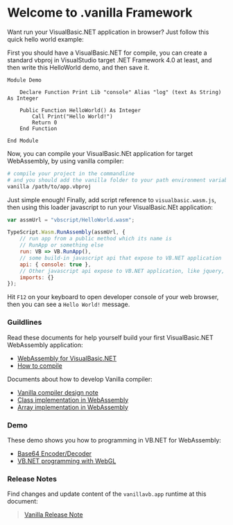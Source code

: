 # Welcome to .vanilla Framework

Want run your VisualBasic.NET application in browser? Just follow this quick hello world example:

First you should have a VisualBasic.NET for compile, you can create a standard vbproj in VisualStudio target .NET Framework 4.0 at least, and then write this HelloWorld demo, and then save it. 

```vbnet
Module Demo

    Declare Function Print Lib "console" Alias "log" (text As String) As Integer

    Public Function HelloWorld() As Integer 
        Call Print("Hello World!")
        Return 0
    End Function

End Module
```

Now, you can compile your VisualBasic.NEt application for target WebAssembly, by using vanilla compiler:

```bash
# compile your project in the commandline
# and you should add the vanilla folder to your path environment variables.
vanilla /path/to/app.vbproj
```

Just simple enough! Finally, add script reference to ``visualbasic.wasm.js``, then using this loader javascript to run your VisualBasic.NEt application:

```javascript
var assmUrl = "vbscript/HelloWorld.wasm";

TypeScript.Wasm.RunAssembly(assmUrl, {
    // run app from a public method which its name is
    // RunApp or something else
    run: VB => VB.RunApp(),
    // some build-in javascript api that expose to VB.NET application
    api: { console: true },
    // Other javascript api expose to VB.NET application, like jquery, bootstrap, etc
    imports: {}
});
```

Hit ``F12`` on your keyboard to open developer console of your web browser, then you can see a ``Hello World!`` message. 

### Guildlines

Read these documents for help yourself build your first VisualBasic.NET WebAssembly application:

+ [WebAssembly for VisualBasic.NET](/#webassembly)
+ [How to compile](/#use_compiler)

Documents about how to develop Vanilla compiler:

+ [Vanilla compiler design note](/#compiler_design_notes)
+ [Class implementation in WebAssembly](/#class_impl)
+ [Array implementation in WebAssembly](/#array_impl)

### Demo

These demo shows you how to programming in VB.NET for WebAssembly:

+ [Base64 Encoder/Decoder](/vbscripts/base64.html)
+ [VB.NET programming with WebGL](/vbscripts/webgl.html)

### Release Notes

Find changes and update content of the ``vanillavb.app`` runtime at this document:

> [Vanilla Release Note](/#release_notes)